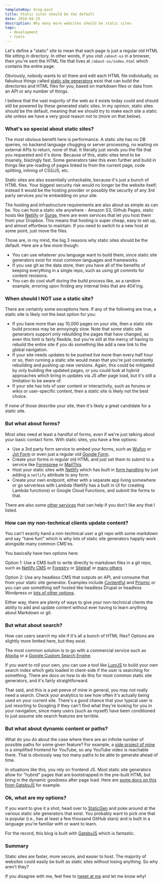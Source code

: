```yaml
---
templateKey: blog-post
title: Static sites should be the default
date: 2018-04-23
description: Why many more websites should be static sites
tags:
  - development
  - tools
---
```


Let's define a "static" site to mean that each page is just a regular old HTML file sitting in directory. In other words, if you visit `/about-us` in a browser, then you're sent the HTML file that lives at `/about-us/index.html` which contains the entire page.

Obviously, nobody wants to sit there and edit each HTML file individually, so fabulous things called [static site generators](https://www.staticgen.com/) exist that can build the directories and HTML files for you, based on markdown files or data from an API or any number of things. 

I believe that the vast majority of the web as it exists today could and should still be powered by these generated static sites. In my opinion, static sites should be the default, meaning that we should try to make each site a static site unless we have a very good reason not to (more on that below).

### What's so special about static sites?

The most obvious benefit here is performance. A static site has no DB queries, no backend language chugging or server processing, no waiting on external APIs to return, none of that. It literally just sends you the file that you requested and it's done. Because of this, static sites tend to be insanely, blazingly fast. Some generators take this even further and build in things like pre-loading of pages linked to from the current page, code splitting, inlining of CSS/JS, etc.

Static sites are also essentially unhackable, because it's just a bunch of HTML files. Your biggest security risk would no longer be the website itself; instead it would be the hosting provider or possibly the security of any 3rd party services you're embedding on your site.

The hosting and infrastructure requirements are also about as simple as can be. You can host a static site anywhere - Amazon S3, Github Pages, static hosts like [Netlify](https://www.netlify.com) or [Surge](http://surge.sh/), there are even services that let you host them from your Dropbox. This means that hosting is super cheap, easy to set up, and almost effortless to maintain. If you need to switch to a new host at some point, just move the files.

Those are, in my mind, the big 3 reasons why static sites should be the default. Here are a few more though:

- You can use whatever you language want to build them, since static site generators exist for most common languages and frameworks.
- If you use git as the data store, then you have all of the benefits of keeping everything in a single repo, such as using git commits for content revisions.
- You can do cool stuff during the build process like, as a random example, erroring upon finding any internal links that are 404'ing.

### When should I NOT use a static site?

There are certainly some exceptions here. If any of the following are true, a static site is likely not the best option for you:

- If you have more than say 10,000 pages on your site, then a static site build process may be annoyingly slow. Note that some static site generators support only rebuilding the pages that have changed, so even this limit is fairly flexible, but you're still at the mercy of having to rebuild the entire site if you do something like add a new link to the global navigation.
- If your site needs updates to be pushed live more than every half hour or so, then running a static site would mean that you're just constantly rebuilding and pushing up new versions. Again, this could be mitigated by only building the updated pages, or you could look at hybrid approaches which bring in updates via JS after page load, but it's still a limitation to be aware of.
- If your site has lots of user content or interactivity, such as forums or wikis or user-specific content, then a static site is likely not the best choice.

If none of those describe your site, then it's likely a great candidate for a static site.

### But what about forms?

Most sites need at least a handful of forms, even if we're just talking about your basic contact form. With static sites, you have a few options:

- Use a 3rd party form service to embed your forms, such as [Wufoo](https://www.wufoo.com/) or [Jot Form](https://www.jotform.com/) or even just a regular old [Google Form](https://www.google.com/forms/about/). 
- Create your forms in regular old HTML and just set them to submit to a service like [Formspree](https://formspree.io/) or [MailThis](https://mailthis.to/).
- Host your static sites with [Netlify](https://www.netlify.com/) which has built in [form handling](https://www.netlify.com/docs/form-handling/) by just adding a `netlify` attribute to any form.
- Create your own endpoint, either with a separate app living somewhere or go serverless with Lambda (Netlify has a built in UI for creating Lambda functions) or Google Cloud Functions, and submit the forms to that.

There are also some [other services](https://github.com/agarrharr/awesome-static-website-services#forms) that can help if you don't like any that I listed.

### How can my non-technical clients update content?

You can't exactly hand a non-technical user a git repo with some markdown and say "have fun!" which is why lots of static site generators happily work alongside many common CMS'es. 

You basically have two options here:

Option 1: Use a CMS built to write directly to markdown files in a git repo, such as [Netlify CMS](https://www.netlifycms.org/) or [Forestry](https://forestry.io/) or [Siteleaf](https://www.siteleaf.com/) or [many others](https://github.com/b-long/awesome-static-hosting-and-cms#content-management-systems-cms)

Option 2: Use any headless CMS that outputs an API, and consume that from your static site generator. Examples include [Contentful](https://www.contentful.com/) and [Prismic](https://prismic.io/) or you can use something self hosted like headless Drupal or headless Wordpress or [lots of other options](https://headlesscms.org/). 

Either way, there are plenty of ways to give your non-technical clients the ability to add and update content without ever having to learn anything about Markdown or git. 

### But what about search?

How can users search my site if it's all a bunch of HTML files? Options are slightly more limited here, but they exist. 

The most common solution is to go with a commercial service such as [Algolia](https://www.algolia.com/) or a [Google Custom Search Engine](https://www.google.com/cse). 

If you want to roll your own, you can use a tool like [LunrJS](https://lunrjs.com/) to build your own search index which gets loaded in client-side if the user is searching for something. There are docs on how to do this for most common static site generators, and it's fairly straightforward. 

That said, and this is a pet peeve of mine in general, you may not really need a search. Check your analytics to see how often it's actually being used on your current site. There's a good chance that your typical user is just resorting to Googling if they can't find what they're looking for you in your navigation, since many users (such as myself) have been conditioned to just assume site search features are terrible.

### But what about dynamic content or paths?

What do you do about the case where there are an infinite number of possible paths for some given feature? For example, a [side project of mine](http://toogl.es) is a simplified frontend for YouTube, so any YouTube video is reachable there. That is obviously way too many paths to be able to generate ahead of time.

In situations like this, you rely on frontend JS. Most static site generators allow for "hybrid" pages that are bootstrapped in the pre-built HTML but bring in the dynamic goodness after page load. Here are [some docs on this from GatsbyJS](https://www.gatsbyjs.org/docs/building-apps-with-gatsby/) for example. 

### Ok, what are my options?

If you want to give it a shot, head over to [StaticGen](https://www.staticgen.com/) and poke around at the various static site generators that exist. You probably want to pick one that is popular (i.e., has at least a few thousand GitHub stars) and is built in a language you're familiar with or want to learn. 

For the record, this blog is built with [GatsbyJS](https://www.gatsbyjs.org/) which is fantastic.

### Summary

Static sites are faster, more secure, and easier to host. The majority of websites could easily be built as static sites without losing anything. So why aren't they? 

If you disagree with me, feel free to [tweet at me](https://twitter.com/mcrittenden) and let me know why! 

